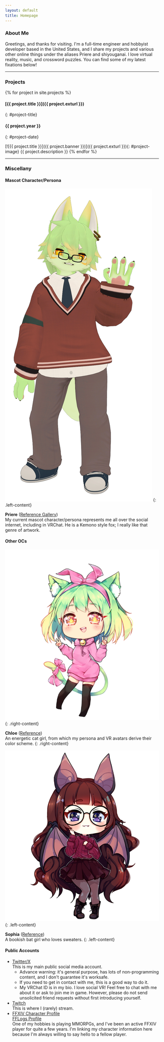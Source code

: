 ```yaml
---
layout: default
title: Homepage
---
```


### About Me

Greetings, and thanks for visiting. I'm a full-time engineer and hobbyist developer based in the United States, and I share my projects and various other online things under the aliases Priere and shiyouganai. I love virtual reality, music, and crossword puzzles. You can find some of my latest fixations below!

---

### Projects
{% for project in site.projects %}
#### [{{ project.title }}]({{ project.exturl }})
{: #project-title}
#### {{ project.year }}
{: #project-date}
<div class="clearhack"></div>
[![{{ project.title }}]({{ project.banner }})]({{ project.exturl }}){: #project-image}  
{{ project.description }}
{% endfor %}

---

### Miscellany

#### Mascot Character/Persona

![Priere](/assets/priere_kemono_wave_800x1700.png)
{: .left-content}

**Priere** ([Reference Gallery](/gallery/priere-reference))  
My current mascot character/persona represents me all over the social internet, including in VRChat. He is a Kemono style fox; I really like that genre of artwork.

<div class="clearhack"></div>

#### Other OCs

![Chloe](/assets/chloe_punqakes_chibi_740x820.png)
{: .right-content}

**Chloe** ([Reference](/assets/chloe_main_reference_2200x1600.png))  
An energetic cat girl, from which my persona and VR avatars derive their color scheme.
{: .right-content}

![Sophia](/assets/sophia_punqakes_chibi_740x820.png)
{: .left-content}

**Sophia** ([Reference](/assets/sophia_main_reference_4000x3942.png))  
A bookish bat girl who loves sweaters.
{: .left-content}

<div class="clearhack"></div>

#### Public Accounts

* [Twitter/X](https://x.com/shiyouganai)  
  This is my main public social media account.  
  * Advance warning: it's general purpose, has lots of non-programming content, and I don't guarantee it's worksafe.
  * If you need to get in contact with me, this is a good way to do it.  
  * My VRChat ID is in my bio. I love social VR! Feel free to chat with me about it or ask to join me in game. However, please do not send unsolicited friend requests without first introducing yourself.
* [Twitch](https://www.twitch.tv/priere__)  
  This is where I (rarely) stream.
* [FFXIV Character Profile](https://na.finalfantasyxiv.com/lodestone/character/10232780/)  
  [FFLogs Profile](https://www.fflogs.com/character/na/cactuar/priere%20d'enpa)  
  One of my hobbies is playing MMORPGs, and I've been an active FFXIV player for quite a few years. I'm linking my character information here because I'm always willing to say hello to a fellow player.
